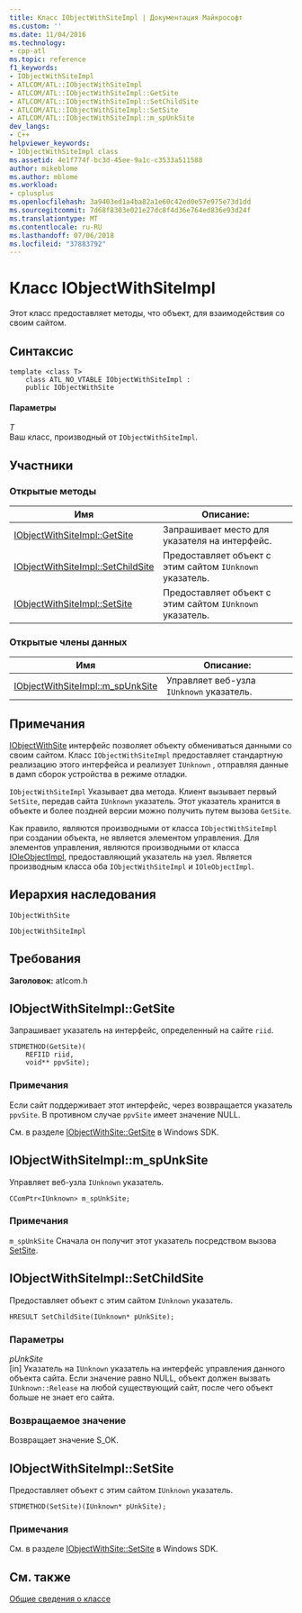 ```yaml
---
title: Класс IObjectWithSiteImpl | Документация Майкрософт
ms.custom: ''
ms.date: 11/04/2016
ms.technology:
- cpp-atl
ms.topic: reference
f1_keywords:
- IObjectWithSiteImpl
- ATLCOM/ATL::IObjectWithSiteImpl
- ATLCOM/ATL::IObjectWithSiteImpl::GetSite
- ATLCOM/ATL::IObjectWithSiteImpl::SetChildSite
- ATLCOM/ATL::IObjectWithSiteImpl::SetSite
- ATLCOM/ATL::IObjectWithSiteImpl::m_spUnkSite
dev_langs:
- C++
helpviewer_keywords:
- IObjectWithSiteImpl class
ms.assetid: 4e1f774f-bc3d-45ee-9a1c-c3533a511588
author: mikeblome
ms.author: mblome
ms.workload:
- cplusplus
ms.openlocfilehash: 3a9403ed1a4ba82a1e60c42ed0e57e975e73d1dd
ms.sourcegitcommit: 7d68f8303e021e27dc8f4d36e764ed836e93d24f
ms.translationtype: MT
ms.contentlocale: ru-RU
ms.lasthandoff: 07/06/2018
ms.locfileid: "37883792"
---
```

# <a name="iobjectwithsiteimpl-class"></a>Класс IObjectWithSiteImpl
Этот класс предоставляет методы, что объект, для взаимодействия со своим сайтом.  
  
## <a name="syntax"></a>Синтаксис  
  
```
template <class T>
    class ATL_NO_VTABLE IObjectWithSiteImpl :
    public IObjectWithSite
```  
  
#### <a name="parameters"></a>Параметры  
 *T*  
 Ваш класс, производный от `IObjectWithSiteImpl`.  
  
## <a name="members"></a>Участники  
  
### <a name="public-methods"></a>Открытые методы  
  
|Имя|Описание:|  
|----------|-----------------|  
|[IObjectWithSiteImpl::GetSite](#getsite)|Запрашивает место для указателя на интерфейс.|  
|[IObjectWithSiteImpl::SetChildSite](#setchildsite)|Предоставляет объект с этим сайтом `IUnknown` указатель.|  
|[IObjectWithSiteImpl::SetSite](#setsite)|Предоставляет объект с этим сайтом `IUnknown` указатель.|  
  
### <a name="public-data-members"></a>Открытые члены данных  
  
|Имя|Описание:|  
|----------|-----------------|  
|[IObjectWithSiteImpl::m_spUnkSite](#m_spunksite)|Управляет веб-узла `IUnknown` указатель.|  
  
## <a name="remarks"></a>Примечания  
 [IObjectWithSite](http://msdn.microsoft.com/library/windows/desktop/ms693765) интерфейс позволяет объекту обмениваться данными со своим сайтом. Класс `IObjectWithSiteImpl` предоставляет стандартную реализацию этого интерфейса и реализует `IUnknown` , отправляя данные в дамп сборок устройства в режиме отладки.  
  
 `IObjectWithSiteImpl` Указывает два метода. Клиент вызывает первый `SetSite`, передав сайта `IUnknown` указатель. Этот указатель хранится в объекте и более поздней версии можно получить путем вызова `GetSite`.  
  
 Как правило, являются производными от класса `IObjectWithSiteImpl` при создании объекта, не является элементом управления. Для элементов управления, являются производными от класса [IOleObjectImpl](../../atl/reference/ioleobjectimpl-class.md), предоставляющий указатель на узел. Является производным класса оба `IObjectWithSiteImpl` и `IOleObjectImpl`.  
  
## <a name="inheritance-hierarchy"></a>Иерархия наследования  
 `IObjectWithSite`  
  
 `IObjectWithSiteImpl`  
  
## <a name="requirements"></a>Требования  
 **Заголовок:** atlcom.h  
  
##  <a name="getsite"></a>  IObjectWithSiteImpl::GetSite  
 Запрашивает указатель на интерфейс, определенный на сайте `riid`.  
  
```
STDMETHOD(GetSite)(
    REFIID riid,
    void** ppvSite);
```  
  
### <a name="remarks"></a>Примечания  
 Если сайт поддерживает этот интерфейс, через возвращается указатель `ppvSite`. В противном случае `ppvSite` имеет значение NULL.  
  
 См. в разделе [IObjectWithSite::GetSite](http://msdn.microsoft.com/library/windows/desktop/ms694452) в Windows SDK.  
  
##  <a name="m_spunksite"></a>  IObjectWithSiteImpl::m_spUnkSite  
 Управляет веб-узла `IUnknown` указатель.  
  
```
CComPtr<IUnknown> m_spUnkSite;
```  
  
### <a name="remarks"></a>Примечания  
 `m_spUnkSite` Сначала он получит этот указатель посредством вызова [SetSite](#setsite).  
  
##  <a name="setchildsite"></a>  IObjectWithSiteImpl::SetChildSite  
 Предоставляет объект с этим сайтом `IUnknown` указатель.  
  
```
HRESULT SetChildSite(IUnknown* pUnkSite);
```  
  
### <a name="parameters"></a>Параметры  
 *pUnkSite*  
 [in] Указатель на `IUnknown` указатель на интерфейс управления данного объекта сайта. Если значение равно NULL, объект должен вызвать `IUnknown::Release` на любой существующий сайт, после чего объект больше не знает его сайта.  
  
### <a name="return-value"></a>Возвращаемое значение  
 Возвращает значение S_OK.  
  
##  <a name="setsite"></a>  IObjectWithSiteImpl::SetSite  
 Предоставляет объект с этим сайтом `IUnknown` указатель.  
  
```
STDMETHOD(SetSite)(IUnknown* pUnkSite);
```  
  
### <a name="remarks"></a>Примечания  
 См. в разделе [IObjectWithSite::SetSite](http://msdn.microsoft.com/library/windows/desktop/ms683869) в Windows SDK.  
  
## <a name="see-also"></a>См. также  
 [Общие сведения о классе](../../atl/atl-class-overview.md)

